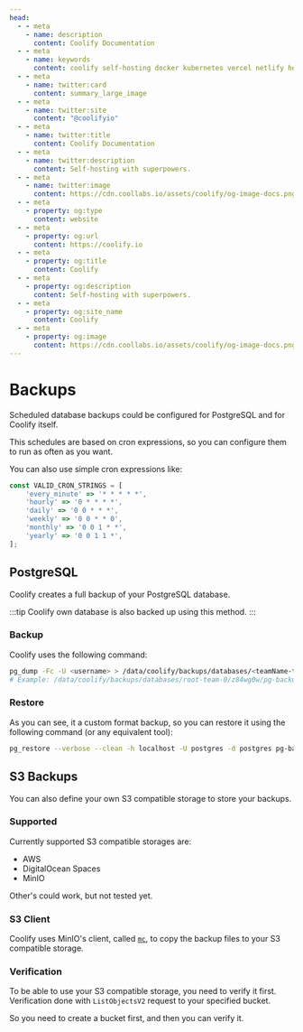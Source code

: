 ```yaml
---
head:
  - - meta
    - name: description
      content: Coolify Documentation
  - - meta
    - name: keywords
      content: coolify self-hosting docker kubernetes vercel netlify heroku render digitalocean aws gcp azure
  - - meta
    - name: twitter:card
      content: summary_large_image
  - - meta
    - name: twitter:site
      content: "@coolifyio"
  - - meta
    - name: twitter:title
      content: Coolify Documentation
  - - meta
    - name: twitter:description
      content: Self-hosting with superpowers.
  - - meta
    - name: twitter:image
      content: https://cdn.coollabs.io/assets/coolify/og-image-docs.png
  - - meta
    - property: og:type
      content: website
  - - meta
    - property: og:url
      content: https://coolify.io
  - - meta
    - property: og:title
      content: Coolify
  - - meta
    - property: og:description
      content: Self-hosting with superpowers.
  - - meta
    - property: og:site_name
      content: Coolify
  - - meta
    - property: og:image
      content: https://cdn.coollabs.io/assets/coolify/og-image-docs.png
---
```


# Backups

Scheduled database backups could be configured for PostgreSQL and for Coolify itself.

This schedules are based on cron expressions, so you can configure them to run as often as you want.

You can also use simple cron expressions like:

```js
const VALID_CRON_STRINGS = [
    'every_minute' => '* * * * *',
    'hourly' => '0 * * * *',
    'daily' => '0 0 * * *',
    'weekly' => '0 0 * * 0',
    'monthly' => '0 0 1 * *',
    'yearly' => '0 0 1 1 *',
];
```

## PostgreSQL
Coolify creates a full backup of your PostgreSQL database. 

:::tip
Coolify own database is also backed up using this method.
:::

### Backup
Coolify uses the following command:

```bash
pg_dump -Fc -U <username> > /data/coolify/backups/databases/<teamName-teamId>/<databaseUuid>/pg-backup-customformat-<timestamp>.backup
# Example: /data/coolify/backups/databases/root-team-0/z84wg0w/pg-backup-customformat-1696936552.backup
```
### Restore

As you can see, it a custom format backup, so you can restore it using the following command (or any equivalent tool):

```bash
pg_restore --verbose --clean -h localhost -U postgres -d postgres pg-backup-customformat-1696935887.backup
```

## S3 Backups
You can also define your own S3 compatible storage to store your backups. 

### Supported
Currently supported S3 compatible storages are:
  - AWS
  - DigitalOcean Spaces
  - MinIO

Other's could work, but not tested yet.

### S3 Client

Coolify uses MinIO's client, called [`mc`](https://min.io/docs/minio/linux/reference/minio-mc.html), to copy the backup files to your S3 compatible storage.


### Verification
To be able to use your S3 compatible storage, you need to verify it first. Verification done with `ListObjectsV2` request to your specified bucket.

So you need to create a bucket first, and then you can verify it.
